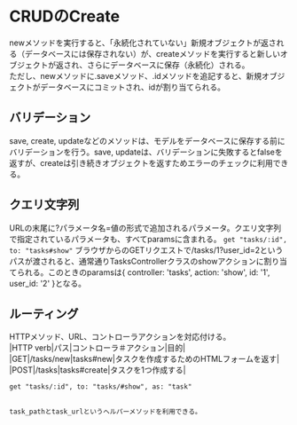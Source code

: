 # CRUDのCreate
newメソッドを実行すると、「永続化されていない」新規オブジェクトが返される（データベースには保存されない）が、createメソッドを実行すると新しいオブジェクトが返され、さらにデータベースに保存（永続化）される。    
ただし、newメソッドに.saveメソッド、.idメソッドを追記すると、新規オブジェクトがデータベースにコミットされ、idが割り当てられる。  

## バリデーション 
save, create, updateなどのメソッドは、モデルをデータベースに保存する前にバリデーションを行う。save, updateは、バリデーションに失敗するとfalseを返すが、createは引き続きオブジェクトを返すためエラーのチェックに利用できる。

## クエリ文字列
 URLの末尾に?パラメータ名=値の形式で追加されるパラメータ。クエリ文字列で指定されているパラメータも、すべてparamsに含まれる。
`get "tasks/:id", to: "tasks#show"`
ブラウザからのGETリクエストで/tasks/1?user_id=2というパスが渡されると、通常通りTasksControllerクラスのshowアクションに割り当てられる。このときのparamsは{ controller: 'tasks', action: 'show', id: '1', user_id: '2' }となる。

## ルーティング
HTTPメソッド、URL、コントローラアクションを対応付ける。  
|HTTP verb|パス|コントローラ＃アクション|目的|
|GET|/tasks/new|tasks#new|タスクを作成するためのHTMLフォームを返す|
|POST|/tasks|tasks#create|タスクを1つ作成する|

```
get "tasks/:id", to: "tasks/#show", as: "task"
```
```

task_pathとtask_urlというヘルパーメソッドを利用できる。
